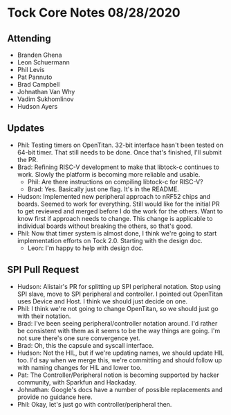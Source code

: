 # Tock Core Notes 08/28/2020

## Attending
 * Branden Ghena
 * Leon Schuermann
 * Phil Levis
 * Pat Pannuto
 * Brad Campbell
 * Johnathan Van Why
 * Vadim Sukhomlinov
 * Hudson Ayers

## Updates
 * Phil: Testing timers on OpenTitan. 32-bit interface hasn't been tested on 64-bit timer. That still needs to be done. Once that's finished, I'll submit the PR.
 * Brad: Refining RISC-V development to make that libtock-c continues to work. Slowly the platform is becoming more reliable and usable.
     * Phil: Are there instructions on compiling libtock-c for RISC-V?
     * Brad: Yes. Basically just one flag. It's in the README.
 * Hudson: Implemented new peripheral approach to nRF52 chips and boards. Seemed to work for everything. Still would like for the initial PR to get reviewed and merged before I do the work for the others. Want to know first if approach needs to change. This change is applicable to individual boards without breaking the others, so that's good.
 * Phil: Now that timer system is almost done, I think we're going to start implementation efforts on Tock 2.0. Starting with the design doc.
     * Leon: I'm happy to help with design doc.
 
 ## SPI Pull Request
 * Hudson: Alistair's PR for splitting up SPI peripheral notation. Stop using SPI slave, move to SPI peripheral and controller. I pointed out OpenTitan uses Device and Host. I think we should just decide on one.
 * Phil: I think we're not going to change OpenTitan, so we should just go with their notation.
 * Brad: I've been seeing peripheral/controller notation around. I'd rather be consistent with them as it seems to be the way things are going. I'm not sure there's one sure convergence yet.
 * Brad: Oh, this the capsule and syscall interface.
 * Hudson: Not the HIL, but if we're updating names, we should update HIL too. I'd say when we merge this, we're committing and should follow up with naming changes for HIL and lower too.
 * Pat: The Controller/Peripheral notion is becoming supported by hacker community, with Sparkfun and Hackaday.
 * Johnathan: Google's docs have a number of possible replacements and provide no guidance here.
 * Phil: Okay, let's just go with controller/peripheral then.
